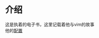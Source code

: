 # 介绍

这是执着的电子书，这里记载着他与vim的故事  
他的[配置](https://github.com/dty2/MyNoteBook/blob/main/os/linux/vim/.vimrc)  
